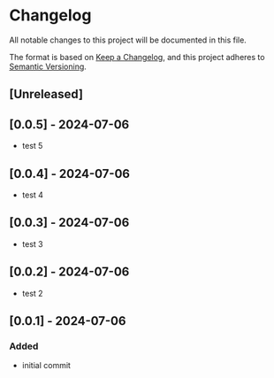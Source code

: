 # Changelog
All notable changes to this project will be documented in this file.

The format is based on [Keep a Changelog](https://keepachangelog.com/en/1.0.0/),
and this project adheres to [Semantic Versioning](https://semver.org/spec/v2.0.0.html).

## [Unreleased]

## [0.0.5] - 2024-07-06
- test 5

## [0.0.4] - 2024-07-06
- test 4

## [0.0.3] - 2024-07-06
- test 3

## [0.0.2] - 2024-07-06
- test 2

## [0.0.1] - 2024-07-06
### Added
- initial commit
